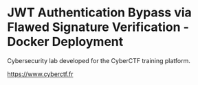 # JWT Authentication Bypass via Flawed Signature Verification - Docker Deployment
Cybersecurity lab developed for the CyberCTF training platform.

https://www.cyberctf.fr



